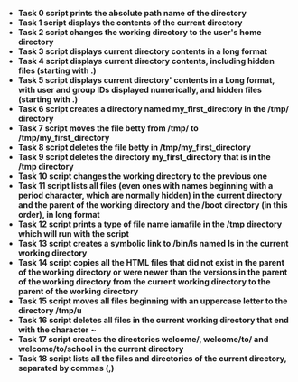 * __Task 0 script prints the absolute path name of the directory__
* __Task 1 script displays the contents of the current directory__
* __Task 2 script changes the working directory to the user's home directory__
* __Task 3 script displays current directory contents in a long format__
* __Task 4 script displays current directory contents, including hidden files (starting with .)__
* __Task 5 script displays current directory' contents in a Long format, with user and group IDs displayed numerically, and hidden files (starting with .)__
* __Task 6 script creates a directory named my_first_directory in the /tmp/ directory__
* __Task 7 script moves the file betty from /tmp/ to /tmp/my_first_directory__
* __Task 8 script deletes the file betty in /tmp/my_first_directory__
* __Task 9 script deletes the directory my_first_directory that is in the /tmp directory__
* __Task 10 script changes the working directory to the previous one__
* __Task 11 script lists all files (even ones with names beginning with a period character, which are normally hidden) in the current directory and the parent of the working directory and the /boot directory (in this order), in long format__
* __Task 12 script prints a type of file name iamafile in the /tmp directory which will run with the script__
* __Task 13 script creates a symbolic link to /bin/ls named__ __ls__ __in the current working directory__ 
* __Task 14 script copies all the HTML files that did not exist in the parent of the working directory or were newer than the versions in the parent of the working directory from the current working directory to the parent of the working directory__
* __Task 15 script moves all files beginning with an uppercase letter to the directory /tmp/u__
* __Task 16 script deletes all files in the current working directory that end with the character__ __~__
* __Task 17 script creates the directories welcome/, welcome/to/ and welcome/to/school in the current directory__
* __Task 18 script lists all the files and directories of the current directory, separated by commas (,)__   
